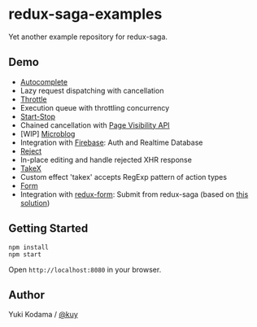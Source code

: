 # redux-saga-examples

Yet another example repository for redux-saga.

## Demo

+ [Autocomplete](http://kuy.github.io/redux-saga-examples/autocomplete.html)
 + Lazy request dispatching with cancellation
+ [Throttle](http://kuy.github.io/redux-saga-examples/throttle.html)
 + Execution queue with throttling concurrency
+ [Start-Stop](http://kuy.github.io/redux-saga-examples/startstop.html)
 + Chained cancellation with [Page Visibility API](https://developer.mozilla.org/en-US/docs/Web/API/Page_Visibility_API)
+ [WIP] [Microblog](http://kuy.github.io/redux-saga-examples/microblog.html)
 + Integration with [Firebase](https://firebase.google.com/): Auth and Realtime Database
+ [Reject](http://kuy.github.io/redux-saga-examples/reject.html)
 + In-place editing and handle rejected XHR response
+ [TakeX](http://kuy.github.io/redux-saga-examples/takex.html)
 + Custom effect 'takex' accepts RegExp pattern of action types
+ [Form](http://kuy.github.io/redux-saga-examples/form.html)
 + Integration with [redux-form](https://github.com/erikras/redux-form): Submit from redux-saga (based on [this solution](https://github.com/yelouafi/redux-saga/issues/161))

## Getting Started

```
npm install
npm start
```

Open `http://localhost:8080` in your browser.

## Author

Yuki Kodama / [@kuy](https://twitter.com/kuy)
